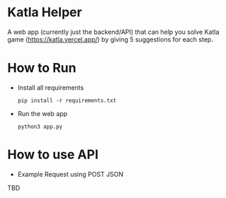 # Katla Helper

A web app (currently just the backend/API) that can help you solve Katla game
(https://katla.vercel.app/) by giving 5 suggestions for each step.

# How to Run

- Install all requirements

  `pip install -r requirements.txt`

- Run the web app

  `python3 app.py`

# How to use API

- Example Request using POST JSON

TBD
